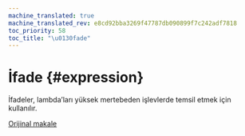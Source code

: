 ```yaml
---
machine_translated: true
machine_translated_rev: e8cd92bba3269f47787db090899f7c242adf7818
toc_priority: 58
toc_title: "\u0130fade"
---
```


# İfade {#expression}

İfadeler, lambda’ları yüksek mertebeden işlevlerde temsil etmek için kullanılır.

[Orijinal makale](https://clickhouse.tech/docs/en/data_types/special_data_types/expression/) <!--hide-->
